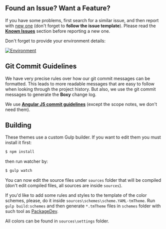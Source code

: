 ## Found an Issue? Want a Feature?

If you have some problems, first search for a similar issue, and then report with [new one](https://github.com/oivva/boxy/issues) (don't forget to **follow the issue template**). Please read the [**Known Issues**](https://github.com/oivva/boxy/wiki#known-issues) section before reporting a new one.

Don't forget to provide your environment details:

[![Environment](https://raw.githubusercontent.com/oivva/boxy-extras/master/assets/wiki/env.gif)](https://raw.githubusercontent.com/oivva/boxy-extras/master/assets/wiki/env.gif)

## Git Commit Guidelines

We have very precise rules over how our git commit messages can be formatted. This leads to more readable messages that are easy to follow when looking through the project history. But also, we use the git commit messages to generate the **Boxy** change log. 

We use [**Angular JS commit guidelines**](https://github.com/angular/angular.js/blob/master/CONTRIBUTING.md#-git-commit-guidelines) (except the scope notes, we don't need them).

## Building

These themes use a custom Gulp builder. If you want to edit them you must install it first:

```bash
$ npm install
```

then run watcher by:

```bash
$ gulp watch
```

You can now edit the source files under `sources` folder that will be compiled (don't edit compiled files, all sources are inside `sources`).

If you'd like to add some rules and styles to the template of the color schemes, please, do it inside `sources\schemes\scheme.YAML-tmTheme`. Run `gulp build:schemes` and then generate `*.tmTheme` files in `schemes` folder with such tool as [PackageDev](https://github.com/SublimeText/PackageDev).

All colors can be found in `sources\settings` folder.
